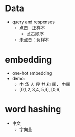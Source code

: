 # Data 
+ query and responses
    + 点击：正样本
        + 点击顺序
    + 未点击：负样本

# embedding
+ one-hot embedding
+ demo:
    + 中 华 人 民 共 和 国， 中国
    + [0,1,2, 3,4, 5,6],  [0,6]
# word hashing
+ 中文 
    + 字向量
    
    
